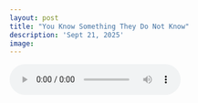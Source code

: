 ```yaml
---
layout: post
title: "You Know Something They Do Not Know"
description: 'Sept 21, 2025'
image:
---
```


<audio controls>
  <source src="assets/audio/fbc_2025-09-21_sermon.mp3" type="audio/mp3">
Your browser does not support the audio element.
</audio>
